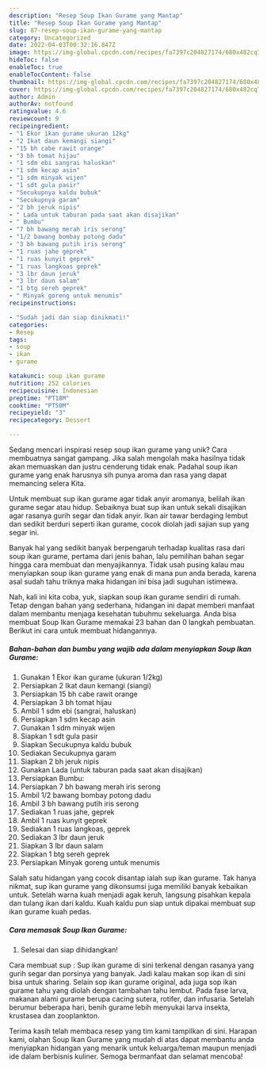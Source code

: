 ```yaml
---
description: "Resep Soup Ikan Gurame yang Mantap"
title: "Resep Soup Ikan Gurame yang Mantap"
slug: 87-resep-soup-ikan-gurame-yang-mantap
category: Uncategorized
date: 2022-04-03T00:32:16.847Z
image: https://img-global.cpcdn.com/recipes/fa7397c204827174/680x482cq70/soup-ikan-gurame-foto-resep-utama.jpg
hideToc: false
enableToc: true
enableTocContent: false
thumbnail: https://img-global.cpcdn.com/recipes/fa7397c204827174/680x482cq70/soup-ikan-gurame-foto-resep-utama.jpg
cover: https://img-global.cpcdn.com/recipes/fa7397c204827174/680x482cq70/soup-ikan-gurame-foto-resep-utama.jpg
author: Admin
authorAv: notfound
ratingvalue: 4.6
reviewcount: 9
recipeingredient:
- "1 Ekor ikan gurame ukuran 12kg"
- "2 Ikat daun kemangi siangi"
- "15 bh cabe rawit orange"
- "3 bh tomat hijau"
- "1 sdm ebi sangrai haluskan"
- "1 sdm kecap asin"
- "1 sdm minyak wijen"
- "1 sdt gula pasir"
- "Secukupnya kaldu bubuk"
- "Secukupnya garam"
- "2 bh jeruk nipis"
- " Lada untuk taburan pada saat akan disajikan"
- " Bumbu"
- "7 bh bawang merah iris serong"
- "1/2 bawang bombay potong dadu"
- "3 bh bawang putih iris serong"
- "1 ruas jahe geprek"
- "1 ruas kunyit geprek"
- "1 ruas langkoas geprek"
- "3 lbr daun jeruk"
- "3 lbr daun salam"
- "1 btg sereh geprek"
- " Minyak goreng untuk menumis"
recipeinstructions:

- "Sudah jadi dan siap dinikmati!"
categories:
- Resep
tags:
- soup
- ikan
- gurame

katakunci: soup ikan gurame 
nutrition: 252 calories
recipecuisine: Indonesian
preptime: "PT18M"
cooktime: "PT50M"
recipeyield: "3"
recipecategory: Dessert

---
```





Sedang mencari inspirasi resep soup ikan gurame yang unik? Cara membuatnya sangat gampang. Jika salah mengolah maka hasilnya tidak akan memuaskan dan justru cenderung tidak enak. Padahal soup ikan gurame yang enak harusnya sih punya aroma dan rasa yang dapat memancing selera Kita.





Untuk membuat sup ikan gurame agar tidak anyir aromanya, belilah ikan gurame segar atau hidup. Sebaiknya buat sup ikan untuk sekali disajikan agar rasanya gurih segar dan tidak anyir. Ikan air tawar berdaging lembut dan sedikit berduri seperti ikan gurame, cocok diolah jadi sajian sup yang segar ini.

Banyak hal yang sedikit banyak berpengaruh terhadap kualitas rasa dari soup ikan gurame, pertama dari jenis bahan, lalu pemilihan bahan segar hingga cara membuat dan menyajikannya. Tidak usah pusing kalau mau menyiapkan soup ikan gurame yang enak di mana pun anda berada, karena asal sudah tahu triknya maka hidangan ini bisa jadi suguhan istimewa.






Nah, kali ini kita coba, yuk, siapkan soup ikan gurame sendiri di rumah. Tetap dengan bahan yang sederhana, hidangan ini dapat memberi manfaat dalam membantu menjaga kesehatan tubuhmu sekeluarga. Anda bisa membuat Soup Ikan Gurame memakai 23 bahan dan 0 langkah pembuatan. Berikut ini cara untuk membuat hidangannya.

<!--inarticleads1-->

##### Bahan-bahan dan bumbu yang wajib ada dalam menyiapkan Soup Ikan Gurame:

1. Gunakan 1 Ekor ikan gurame (ukuran 1/2kg)
1. Persiapkan 2 Ikat daun kemangi (siangi)
1. Persiapkan 15 bh cabe rawit orange
1. Persiapkan 3 bh tomat hijau
1. Ambil 1 sdm ebi (sangrai, haluskan)
1. Persiapkan 1 sdm kecap asin
1. Gunakan 1 sdm minyak wijen
1. Siapkan 1 sdt gula pasir
1. Siapkan Secukupnya kaldu bubuk
1. Sediakan Secukupnya garam
1. Siapkan 2 bh jeruk nipis
1. Gunakan  Lada (untuk taburan pada saat akan disajikan)
1. Persiapkan  Bumbu:
1. Persiapkan 7 bh bawang merah iris serong
1. Ambil 1/2 bawang bombay potong dadu
1. Ambil 3 bh bawang putih iris serong
1. Sediakan 1 ruas jahe, geprek
1. Ambil 1 ruas kunyit geprek
1. Sediakan 1 ruas langkoas, geprek
1. Sediakan 3 lbr daun jeruk
1. Siapkan 3 lbr daun salam
1. Siapkan 1 btg sereh geprek
1. Persiapkan  Minyak goreng untuk menumis


Salah satu hidangan yang cocok disantap ialah sup ikan gurame. Tak hanya nikmat, sup ikan gurame yang dikonsumsi juga memiliki banyak kebaikan untuk. Setelah warna kuah menjadi agak keruh, langsung pisahkan kepala dan tulang ikan dari kaldu. Kuah kaldu pun siap untuk dipakai membuat sup ikan gurame kuah pedas. 

<!--inarticleads2-->

##### Cara memasak Soup Ikan Gurame:


1. Selesai dan siap dihidangkan!

Cara membuat sup : Sup ikan gurame di sini terkenal dengan rasanya yang gurih segar dan porsinya yang banyak. Jadi kalau makan sop ikan di sini bisa untuk sharing. Selain sop ikan gurame original, ada juga sop ikan gurame tahu yang diolah dengan tambahan tahu lembut. Pada fase larva, makanan alami gurame berupa cacing sutera, rotifer, dan infusaria. Setelah berumur beberapa hari, benih gurame lebih menyukai larva insekta, krustasea dan zooplankton. 

Terima kasih telah membaca resep yang tim kami tampilkan di sini. Harapan kami, olahan Soup Ikan Gurame yang mudah di atas dapat membantu anda menyiapkan hidangan yang menarik untuk keluarga/teman maupun menjadi ide dalam berbisnis kuliner. Semoga bermanfaat dan selamat mencoba!

